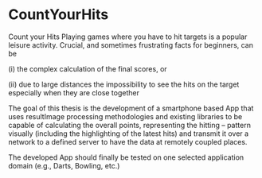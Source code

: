 # CountYourHits
Count your Hits Playing games where you have to hit targets is a popular leisure activity. Crucial, and sometimes frustrating facts for beginners, can be 

(i) the complex calculation of the final scores, or

(ii) due to large distances the impossibility to see the hits on the target especially when they are close together

The goal of this thesis is the development of a smartphone based App that uses resultImage processing methodologies and existing libraries to be capable of
calculating the overall points, representing the hitting – pattern visually (including the highlighting of the latest hits) and transmit it over a network to a defined server to have the data at remotely coupled places.

The developed App should finally be tested on one selected application domain (e.g., Darts, Bowling, etc.) 
